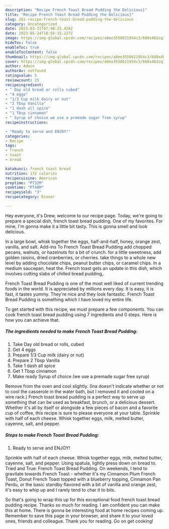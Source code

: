 ```yaml
---
description: "Recipe French Toast Bread Pudding the Delicious}"
title: "Recipe French Toast Bread Pudding the Delicious}"
slug: 261-recipe-french-toast-bread-pudding-the-delicious
category: Uncategorized
date: 2023-03-31T07:48:25.426Z
date: 2023-05-24T18:56:15.227Z
image: https://img-global.cpcdn.com/recipes/a0ee3550621954c3/680x482cq70/french-toast-bread-pudding-recipe-main-photo.jpg
hideToc: false
enableToc: true
enableTocContent: false
thumbnail: https://img-global.cpcdn.com/recipes/a0ee3550621954c3/680x482cq70/french-toast-bread-pudding-recipe-main-photo.jpg
cover: https://img-global.cpcdn.com/recipes/a0ee3550621954c3/680x482cq70/french-toast-bread-pudding-recipe-main-photo.jpg
author: Admin
authorAv: notfound
ratingvalue: 5
reviewcount: 25
recipeingredient:
- " Day old bread or rolls cubed"
- "4 eggs"
- "1/3 Cup milk dairy or nut"
- "2 Tbsp Vanilla"
- "1 dash all spice"
- "1 Tbsp cinnamon"
- " Syrup of choice we use a premade sugar free syrup"
recipeinstructions:

- "Ready to serve and ENJOY!"
categories:
- Recipe
tags:
- french
- toast
- bread

katakunci: french toast bread 
nutrition: 172 calories
recipecuisine: American
preptime: "PT32M"
cooktime: "PT48M"
recipeyield: "3"
recipecategory: Dinner

---
```



Hey everyone, it's Drew, welcome to our recipe page. Today, we're going to prepare a special dish, french toast bread pudding. One of my favorites. For mine, I'm gonna make it a little bit tasty. This is gonna smell and look delicious.

In a large bowl, whisk together the eggs, half-and-half, honey, orange zest, vanilla, and salt. Add-ins To French Toast Bread Pudding add chopped pecans, walnuts, or hazelnuts for a bit of crunch. for a little sweetness, add golden raisins, dried cranberries, or cherries. take things to a whole new level by adding chocolate chips, peanut butter chips, or caramel chips. In a medium saucepan, heat the. French toast gets an update in this dish, which involves cutting slabs of chilled bread pudding,.

French Toast Bread Pudding is one of the most well liked of current trending foods in the world. It is appreciated by millions every day. It is easy, it is fast, it tastes yummy. They're nice and they look fantastic. French Toast Bread Pudding is something which I have loved my entire life.


To get started with this recipe, we must prepare a few components. You can cook french toast bread pudding using 7 ingredients and 0 steps. Here is how you can achieve that.

<!--inarticleads1-->

##### The ingredients needed to make French Toast Bread Pudding:

1. Take  Day old bread or rolls, cubed
1. Get 4 eggs
1. Prepare 1/3 Cup milk (dairy or nut)
1. Prepare 2 Tbsp Vanilla
1. Take 1 dash all spice
1. Get 1 Tbsp cinnamon
1. Make ready  Syrup of choice (we use a premade sugar free syrup)


Remove from the oven and cool slightly. (Ina doesn&#39;t indicate whether or not to cool the casserole in the water bath, but I removed it and cooled on a wire rack.) French toast bread pudding is a perfect way to serve up something that can be used as breakfast, brunch, or a delicious dessert. Whether it&#39;s all by itself or alongside a few pieces of bacon and a favorite cup of coffee, this recipe is sure to please everyone at your table. Sprinkle with half of each cheese. Whisk together eggs, milk, melted butter, cayenne, salt, and pepper. 

<!--inarticleads2-->

##### Steps to make French Toast Bread Pudding:


1. Ready to serve and ENJOY!

Sprinkle with half of each cheese. Whisk together eggs, milk, melted butter, cayenne, salt, and pepper. Using spatula, lightly press down on bread to. Tried and True: French Toast Bread Pudding. On weekends, I tend to gravitate towards French Toast - whether it&#39;s my Cinnamon Plum French Toast, Donut French Toast topped with a blueberry topping, Cinnamon Pan Perdu, or the basic standby flavored with a bit of vanilla and orange zest, it&#39;s easy to whip up and I rarely tend to char it to bits. 

So that's going to wrap this up for this exceptional food french toast bread pudding recipe. Thanks so much for reading. I am confident you can make this at home. There is gonna be interesting food at home recipes coming up. Remember to save this page in your browser, and share it to your loved ones, friends and colleague. Thank you for reading. Go on get cooking!
